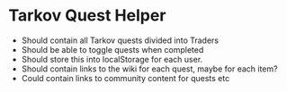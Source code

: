 # Tarkov Quest Helper

* Should contain all Tarkov quests divided into Traders
* Should be able to toggle quests when completed
* Should store this into localStorage for each user.
* Should contain links to the wiki for each quest, maybe for each item?
* Could contain links to community content for quests etc
